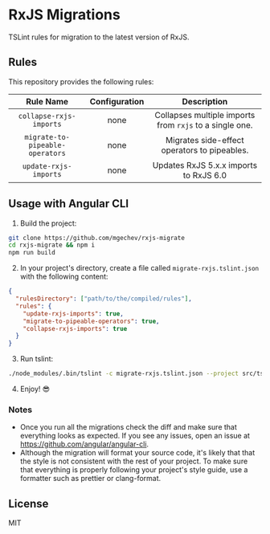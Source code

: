 # RxJS Migrations

TSLint rules for migration to the latest version of RxJS.

## Rules

This repository provides the following rules:

|            Rule Name            | Configuration |                       Description                       |
| :-----------------------------: | :-----------: | :-----------------------------------------------------: |
|     `collapse-rxjs-imports`     |     none      | Collapses multiple imports from `rxjs` to a single one. |
| `migrate-to-pipeable-operators` |     none      |      Migrates side-effect operators to pipeables.       |
|      `update-rxjs-imports`      |     none      |         Updates RxJS 5.x.x imports to RxJS 6.0          |

## Usage with Angular CLI

1.  Build the project:

```bash
git clone https://github.com/mgechev/rxjs-migrate
cd rxjs-migrate && npm i
npm run build
```

2.  In your project's directory, create a file called `migrate-rxjs.tslint.json` with the following content:

```json
{
  "rulesDirectory": ["path/to/the/compiled/rules"],
  "rules": {
    "update-rxjs-imports": true,
    "migrate-to-pipeable-operators": true,
    "collapse-rxjs-imports": true
  }
}
```

3.  Run tslint:

```bash
./node_modules/.bin/tslint -c migrate-rxjs.tslint.json --project src/tsconfig.app.json
```

4.  Enjoy! 😎

### Notes

* Once you run all the migrations check the diff and make sure that everything looks as expected. If you see any issues, open an issue at https://github.com/angular/angular-cli.
* Although the migration will format your source code, it's likely that that the style is not consistent with the rest of your project. To make sure that everything is properly following your project's style guide, use a formatter such as prettier or clang-format.

## License

MIT
